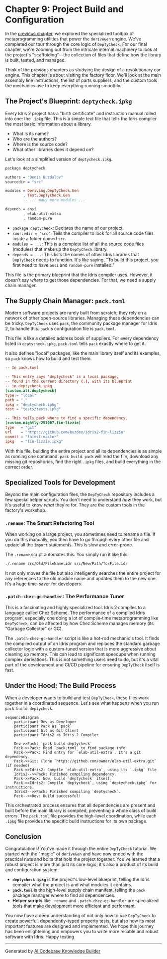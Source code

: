 # Chapter 9: Project Build and Configuration

In the [previous chapter](08_derivation_metaprogramming_utilities_.md), we explored the specialized toolbox of metaprogramming utilities that power the `deriveGen` engine. We've completed our tour through the core logic of `DepTyCheck`. For our final chapter, we're zooming out from the intricate internal machinery to look at the project's "scaffolding"—the collection of files that define how the library is built, tested, and managed.

Think of the previous chapters as studying the design of a revolutionary car engine. This chapter is about visiting the factory floor. We'll look at the main assembly line instructions, the list of parts suppliers, and the custom tools the mechanics use to keep everything running smoothly.

## The Project's Blueprint: `deptycheck.ipkg`

Every Idris 2 project has a "birth certificate" and instruction manual rolled into one: the `.ipkg` file. This is a simple text file that tells the Idris compiler the most basic information about a library.

-   What is its name?
-   Who are the authors?
-   Where is the source code?
-   What other libraries does it depend on?

Let's look at a simplified version of `deptycheck.ipkg`.

```idris
package deptycheck

authors = "Denis Buzdalov"
sourcedir = "src"

modules = Deriving.DepTyCheck.Gen
        , Test.DepTyCheck.Gen
        -- ... many more modules ...

depends = ansi
        , elab-util-extra
        , random-pure
```

-   `package deptycheck`: Declares the name of our project.
-   `sourcedir = "src"`: Tells the compiler to look for all source code files inside a folder named `src`.
-   `modules = ...`: This is a complete list of all the source code files (modules) that make up the `DepTyCheck` library.
-   `depends = ...`: This lists the names of other Idris libraries that `DepTyCheck` needs to function. It's like saying, "To build this project, you first need to have `ansi` and `random-pure` installed."

This file is the primary blueprint that the Idris compiler uses. However, it doesn't say *where* to get those dependencies. For that, we need a supply chain manager.

## The Supply Chain Manager: `pack.toml`

Modern software projects are rarely built from scratch; they rely on a network of other open-source libraries. Managing these dependencies can be tricky. `DepTyCheck` uses `pack`, the community package manager for Idris 2, to handle this. `pack`'s configuration file is `pack.toml`.

This file is like a detailed address book of suppliers. For every dependency listed in `deptycheck.ipkg`, `pack.toml` tells `pack` exactly where to get it.

It also defines "local" packages, like the main library itself and its examples, so `pack` knows how to build and test them.

```toml
-- In pack.toml

-- This entry says "deptycheck" is a local package,
-- found in the current directory (.), with its blueprint
-- in deptycheck.ipkg.
[custom.all.deptycheck]
type = "local"
path = "."
ipkg = "deptycheck.ipkg"
test = "tests/tests.ipkg"

-- This tells pack where to find a specific dependency.
[custom.nightly-251007.fin-lizzie]
type   = "git"
url    = "https://github.com/buzden/idris2-fin-lizzie"
commit = "latest:master"
ipkg   = "fin-lizzie.ipkg"
```

With this file, building the entire project and all its dependencies is as simple as running one command: `pack build`. `pack` will read the file, download any missing git repositories, find the right `.ipkg` files, and build everything in the correct order.

## Specialized Tools for Development

Beyond the main configuration files, the `DepTyCheck` repository includes a few special helper scripts. You don't need to understand *how* they work, but it's useful to know *what* they're for. They are the custom tools in the factory's workshop.

### `.rename`: The Smart Refactoring Tool

When working on a large project, you sometimes need to rename a file. If you do this manually, you then have to go through every other file and update all the `import` statements. This is slow and error-prone.

The `.rename` script automates this. You simply run it like this:

```sh
./.rename src/Old/FileName.idr src/New/Path/To/File.idr
```

It not only moves the file but also intelligently searches the entire project for any references to the old module name and updates them to the new one. It's a huge time-saver for developers.

### `.patch-chez-gc-handler`: The Performance Tuner

This is a fascinating and highly specialized tool. Idris 2 compiles to a language called Chez Scheme. The performance of a compiled Idris program, especially one doing a lot of compile-time metaprogramming like `DepTyCheck`, can be affected by how Chez Scheme manages memory (its "Garbage Collector" or GC).

The `.patch-chez-gc-handler` script is like a hot-rod mechanic's tool. It finds the compiled output of an Idris program and replaces the standard garbage collector logic with a custom-tuned version that is more aggressive about cleaning up memory. This can lead to significant speedups when running complex derivations. This is not something users need to do, but it's a vital part of the development and CI/CD pipeline for ensuring `DepTyCheck` itself is fast.

## Under the Hood: The Build Process

When a developer wants to build and test `DepTyCheck`, these files work together in a coordinated sequence. Let's see what happens when you run `pack build deptycheck`.

```mermaid
sequenceDiagram
    participant Dev as Developer
    participant Pack as `pack`
    participant Git as Git Client
    participant Idris2 as Idris 2 Compiler

    Dev->>Pack: `pack build deptycheck`
    Pack->>Pack: Read `pack.toml` to find package info
    Pack->>Pack: Find entry for `elab-util-extra`. It's a git dependency.
    Pack->>Git: Clone `https://github.com/owner/elab-util-extra.git` (if needed)
    Pack->>Idris2: Compile `elab-util-extra`, using its `.ipkg` file
    Idris2-->>Pack: Finished compiling dependency.
    Pack->>Pack: Now, build `deptycheck` itself.
    Pack->>Idris2: Compile `deptycheck`, using `deptycheck.ipkg` for instructions.
    Idris2-->>Pack: Finished compiling `deptycheck`.
    Pack-->>Dev: Build successful!
```

This orchestrated process ensures that all dependencies are present and built before the main library is compiled, preventing a whole class of build errors. The `pack.toml` file provides the high-level coordination, while each `.ipkg` file provides the specific build instructions for its own package.

## Conclusion

Congratulations! You've made it through the entire `DepTyCheck` tutorial. We started with the "magic" of `deriveGen` and have now ended with the practical nuts and bolts that hold the project together. You've learned that a robust project is more than just its core logic; it's also a product of its build and configuration system.

-   **`deptycheck.ipkg`** is the project's low-level blueprint, telling the Idris compiler what the project is and what modules it contains.
-   **`pack.toml`** is the high-level supply chain manifest, telling the `pack` package manager where to find all dependencies.
-   **Helper scripts** like `.rename` and `.patch-chez-gc-handler` are specialized tools that make development more efficient and performant.

You now have a deep understanding of not only how to *use* `DepTyCheck` to create powerful, dependently-typed property tests, but also how its most important features are designed and implemented. We hope this journey has been enlightening and empowers you to write more reliable and robust software with Idris. Happy testing

---

Generated by [AI Codebase Knowledge Builder](https://github.com/The-Pocket/Tutorial-Codebase-Knowledge)